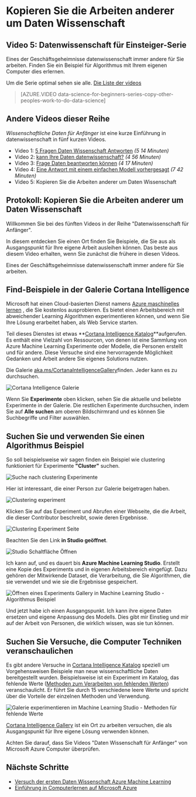 <properties
   pageTitle="Andere wissenschaftliche Arbeiten - Computer lernen Beispiel kopieren | Microsoft Azure"
   description="Geschäftsgeheimnis Daten Wissenschaft: andere für Sie arbeiten. Beispiele für Cortana Analytics Galerie wie ein Algorithmus Beispiel."
   keywords="Wissenschaft-Beispiele, Computer lernen beispielsweise Clusteringalgorithmus clustering-Algorithmus wird"
   services="machine-learning"
   documentationCenter="na"
   authors="cjgronlund"
   manager="jhubbard"
   editor="cjgronlund"/>

<tags
   ms.service="machine-learning"
   ms.devlang="na"
   ms.topic="article"
   ms.tgt_pltfrm="na"
   ms.workload="na"
   ms.date="10/20/2016"
   ms.author="cgronlun;garye"/>

# <a name="copy-other-peoples-work-to-do-data-science"></a>Kopieren Sie die Arbeiten anderer um Daten Wissenschaft

## <a name="video-5-data-science-for-beginners-series"></a>Video 5: Datenwissenschaft für Einsteiger-Serie

Eines der Geschäftsgeheimnisse datenwissenschaft immer andere für Sie arbeiten. Finden Sie ein Beispiel für Algorithmus mit Ihrem eigenen Computer dies erlernen.

Um die Serie optimal sehen sie alle. [Die Liste der videos](#other-videos-in-this-series)

> [AZURE.VIDEO data-science-for-beginners-series-copy-other-peoples-work-to-do-data-science]

## <a name="other-videos-in-this-series"></a>Andere Videos dieser Reihe

*Wissenschaftliche Daten für Anfänger* ist eine kurze Einführung in datenwissenschaft in fünf kurzen Videos.

  * Video 1: [5 Fragen Daten Wissenschaft Antworten](machine-learning-data-science-for-beginners-the-5-questions-data-science-answers.md) *(5 14 Minuten)*
  * Video 2: [kann Ihre Daten datenwissenschaft?](machine-learning-data-science-for-beginners-is-your-data-ready-for-data-science.md) *(4 56 Minuten)*
  * Video 3: [Frage Daten beantworten können](machine-learning-data-science-for-beginners-ask-a-question-you-can-answer-with-data.md) *(4 17 Minuten)*
  * Video 4: [Eine Antwort mit einem einfachen Modell vorhergesagt](machine-learning-data-science-for-beginners-predict-an-answer-with-a-simple-model.md) *(7 42 Minuten)*
  * Video 5: Kopieren Sie die Arbeiten anderer um Daten Wissenschaft

## <a name="transcript-copy-other-peoples-work-to-do-data-science"></a>Protokoll: Kopieren Sie die Arbeiten anderer um Daten Wissenschaft

Willkommen Sie bei des fünften Videos in der Reihe "Datenwissenschaft für Anfänger".

In diesem entdecken Sie einen Ort finden Sie Beispiele, die Sie aus als Ausgangspunkt für Ihre eigene Arbeit ausleihen können. Das beste aus diesem Video erhalten, wenn Sie zunächst die frühere in diesen Videos.

Eines der Geschäftsgeheimnisse datenwissenschaft immer andere für Sie arbeiten.

## <a name="find-examples-in-the-cortana-intelligence-gallery"></a>Find-Beispiele in der Galerie Cortana Intelligence

Microsoft hat einen Cloud-basierten Dienst namens [Azure maschinelles lernen]( https://azure.microsoft.com/services/machine-learning/) , die Sie kostenlos ausprobieren. Es bietet einen Arbeitsbereich mit abweichender Learning Algorithmen experimentieren können, und wenn Sie Ihre Lösung erarbeitet haben, als Web Service starten.

Teil dieses Dienstes ist etwas **[Cortana Intelligence Katalog](http://aka.ms/CortanaIntelligenceGallery)**aufgerufen. Es enthält eine Vielzahl von Ressourcen, von denen ist eine Sammlung von Azure Machine Learning Experimente oder Modelle, die Personen erstellt und für andere. Diese Versuche sind eine hervorragende Möglichkeit Gedanken und Arbeit andere Sie eigenes Solutions nutzen.

Die Galerie [aka.ms/CortanaIntelligenceGallery]( http://aka.ms/CortanaIntelligenceGallery)finden. Jeder kann es zu durchsuchen.

![Cortana Intelligence Galerie](./media/machine-learning-data-science-for-beginners-copy-other-peoples-work-to-do-data-science/cortana-intelligence-gallery.png)

Wenn Sie **Experimente** oben klicken, sehen Sie die aktuelle und beliebte Experimente in der Galerie. Die restlichen Experimente durchsuchen, indem Sie auf **Alle suchen** am oberen Bildschirmrand und es können Sie Suchbegriffe und Filter auswählen.

## <a name="find-and-use-a-clustering-algorithm-example"></a>Suchen Sie und verwenden Sie einen Algorithmus Beispiel

So soll beispielsweise wir sagen finden ein Beispiel wie clustering funktioniert für Experimente **"Cluster"** suchen.

![Suche nach clustering Experimente](./media/machine-learning-data-science-for-beginners-copy-other-peoples-work-to-do-data-science/search-for-clustering-experiments.png)

Hier ist interessant, die einer Person zur Galerie beigetragen haben.

![Clustering experiment](./media/machine-learning-data-science-for-beginners-copy-other-peoples-work-to-do-data-science/clustering-experiment.png)

Klicken Sie auf das Experiment und Abrufen einer Webseite, die die Arbeit, die dieser Contributor beschreibt, sowie deren Ergebnisse.

![Clustering Experiment Seite](./media/machine-learning-data-science-for-beginners-copy-other-peoples-work-to-do-data-science/clustering-experiment-description-page.png)

Beachten Sie den Link **in Studio geöffnet**.

![Studio Schaltfläche Öffnen](./media/machine-learning-data-science-for-beginners-copy-other-peoples-work-to-do-data-science/open-in-studio.png)

Ich kann auf, und es dauert bis **Azure Machine Learning Studio**. Erstellt eine Kopie des Experiments und in eigenen Arbeitsbereich eingefügt. Dazu gehören der Mitwirkende Dataset, die Verarbeitung, die Sie Algorithmen, die sie verwendet und wie sie die Ergebnisse gespeichert.

![Öffnen eines Experiments Gallery in Machine Learning Studio - Algorithmus Beispiel](./media/machine-learning-data-science-for-beginners-copy-other-peoples-work-to-do-data-science/cluster-experiment-open-in-studio.png)

Und jetzt habe ich einen Ausgangspunkt. Ich kann ihre eigene Daten ersetzen und eigene Anpassung des Modells. Dies gibt mir Einstieg und mir auf der Arbeit von Personen, die wirklich wissen, was sie tun können.

## <a name="find-experiments-that-demonstrate-machine-learning-techniques"></a>Suchen Sie Versuche, die Computer Techniken veranschaulichen

Es gibt andere Versuche in [Cortana Intelligence Katalog](http://aka.ms/CortanaIntelligenceGallery) speziell um Vorgehensweisen Beispiele man neue wissenschaftliche Daten bereitgestellt wurden. Beispielsweise ist ein Experiment im Katalog, das fehlende Werte ([Methoden zum Verarbeiten von fehlenden Werten](https://gallery.cortanaintelligence.com/Experiment/Methods-for-handling-missing-values-1)) veranschaulicht. Er führt Sie durch 15 verschiedene leere Werte und spricht über die Vorteile der einzelnen Methoden und Verwendung.

![Galerie experimentieren im Machine Learning Studio - Methoden für fehlende Werte](./media/machine-learning-data-science-for-beginners-copy-other-peoples-work-to-do-data-science/experiment-methods-for-handling-missing-values.png)

[Cortana Intelligence Gallery](http://aka.ms/CortanaIntelligenceGallery) ist ein Ort zu arbeiten versuchen, die als Ausgangspunkt für Ihre eigene Lösung verwenden können.

Achten Sie darauf, dass Sie Videos "Daten Wissenschaft für Anfänger" von Microsoft Azure Computer überprüfen.


## <a name="next-steps"></a>Nächste Schritte

  * [Versuch der ersten Daten Wissenschaft Azure Machine Learning](machine-learning-create-experiment.md)
  * [Einführung in Computerlernen auf Microsoft Azure](machine-learning-what-is-machine-learning.md)
